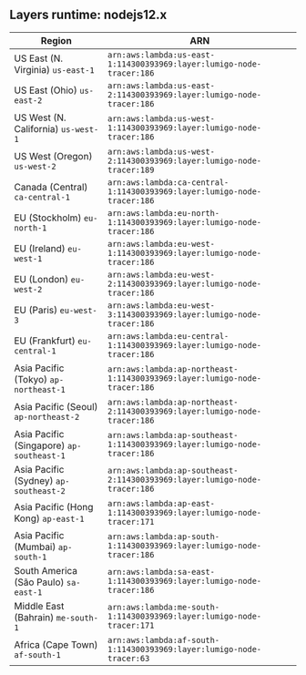Layers runtime: nodejs12.x
----
| Region | ARN |
| --- | --- |
|US East (N. Virginia)  `us-east-1`|`arn:aws:lambda:us-east-1:114300393969:layer:lumigo-node-tracer:186`|
|US East (Ohio)  `us-east-2`|`arn:aws:lambda:us-east-2:114300393969:layer:lumigo-node-tracer:186`|
|US West (N. California)  `us-west-1`|`arn:aws:lambda:us-west-1:114300393969:layer:lumigo-node-tracer:186`|
|US West (Oregon)  `us-west-2`|`arn:aws:lambda:us-west-2:114300393969:layer:lumigo-node-tracer:189`|
|Canada (Central)  `ca-central-1`|`arn:aws:lambda:ca-central-1:114300393969:layer:lumigo-node-tracer:186`|
|EU (Stockholm)  `eu-north-1`|`arn:aws:lambda:eu-north-1:114300393969:layer:lumigo-node-tracer:186`|
|EU (Ireland)  `eu-west-1`|`arn:aws:lambda:eu-west-1:114300393969:layer:lumigo-node-tracer:186`|
|EU (London)  `eu-west-2`|`arn:aws:lambda:eu-west-2:114300393969:layer:lumigo-node-tracer:186`|
|EU (Paris)  `eu-west-3`|`arn:aws:lambda:eu-west-3:114300393969:layer:lumigo-node-tracer:186`|
|EU (Frankfurt)  `eu-central-1`|`arn:aws:lambda:eu-central-1:114300393969:layer:lumigo-node-tracer:186`|
|Asia Pacific (Tokyo)  `ap-northeast-1`|`arn:aws:lambda:ap-northeast-1:114300393969:layer:lumigo-node-tracer:186`|
|Asia Pacific (Seoul)  `ap-northeast-2`|`arn:aws:lambda:ap-northeast-2:114300393969:layer:lumigo-node-tracer:186`|
|Asia Pacific (Singapore)  `ap-southeast-1`|`arn:aws:lambda:ap-southeast-1:114300393969:layer:lumigo-node-tracer:186`|
|Asia Pacific (Sydney)  `ap-southeast-2`|`arn:aws:lambda:ap-southeast-2:114300393969:layer:lumigo-node-tracer:186`|
|Asia Pacific (Hong Kong)  `ap-east-1`|`arn:aws:lambda:ap-east-1:114300393969:layer:lumigo-node-tracer:171`|
|Asia Pacific (Mumbai)  `ap-south-1`|`arn:aws:lambda:ap-south-1:114300393969:layer:lumigo-node-tracer:186`|
|South America (São Paulo)  `sa-east-1`|`arn:aws:lambda:sa-east-1:114300393969:layer:lumigo-node-tracer:186`|
|Middle East (Bahrain)  `me-south-1`|`arn:aws:lambda:me-south-1:114300393969:layer:lumigo-node-tracer:171`|
|Africa (Cape Town)  `af-south-1`|`arn:aws:lambda:af-south-1:114300393969:layer:lumigo-node-tracer:63`|
